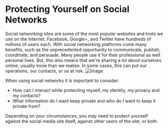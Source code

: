 [Title]: # (Protecting Yourself on Social Networks)
[Order]: # (0)

# Protecting Yourself on Social Networks

Social networking sites are some of the most popular websites and tools we use on the Internet. Facebook, Google+, and Twitter have hundreds of millions of users each. With social networking platforms come many benefits, such as the unprecedented opportunity to communicate, publish, coordinate, and persuade. Many people use it for their professional as well personal lives. But, this also means that we're sharing a lot about ourselves online, usually more than we realise. In some cases, this can put our operations, our contacts, or us at risk.
![image](socialb1.png)

When using social networks it is important to consider:

*   How can I interact while protecting myself, my identity, my privacy and my contacts?
*   What information do I want keep private and who do I want to keep it private from?

Depending on your circumstances, you may need to protect yourself against the social media site itself, against other users of the site, or both. 